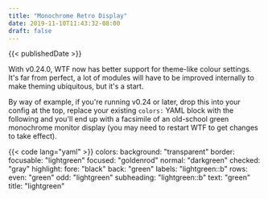 ```yaml
---
title: "Monochrome Retro Display"
date: 2019-11-10T11:43:32-08:00
draft: false
---
```


{{< publishedDate >}}

With v0.24.0, WTF now has better support for theme-like colour settings. It's far from perfect, a lot of modules will have to be improved internally to make theming ubiquitous, but it's a start.

By way of example, if you're running v0.24 or later, drop this into your config at the top, replace your existing `colors:` YAML block with the following and you'll end up with a facsimile of an old-school green monochrome monitor display (you may need to restart WTF to get changes to take effect).

{{< code lang="yaml" >}}
  colors:
    background: "transparent"
    border:
      focusable: "lightgreen"
      focused: "goldenrod"
      normal: "darkgreen"
    checked: "gray"
    highlight:
      fore: "black"
      back: "green"
    labels: "lightgreen::b"
    rows:
      even: "green"
      odd: "lightgreen"
    subheading: "lightgreen::b"
    text: "green"
    title: "lightgreen"
```